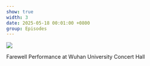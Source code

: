 ```yaml
---
show: true
width: 3
date: 2025-05-18 00:01:00 +0800
group: Episodes
---
```

<div>
<img src="{{ 'assets/images/etc/epi4.jpg' | relative_url }}" class="img-fluid rounded-xl" >
  <div class="card-body">
    <p class="card-text">
      Farewell Performance at Wuhan University Concert Hall
    </p>
  </div>
</div>